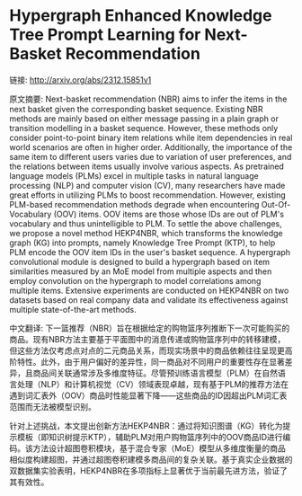 # Hypergraph Enhanced Knowledge Tree Prompt Learning for Next-Basket Recommendation

链接: http://arxiv.org/abs/2312.15851v1

原文摘要:
Next-basket recommendation (NBR) aims to infer the items in the next basket
given the corresponding basket sequence. Existing NBR methods are mainly based
on either message passing in a plain graph or transition modelling in a basket
sequence. However, these methods only consider point-to-point binary item
relations while item dependencies in real world scenarios are often in higher
order. Additionally, the importance of the same item to different users varies
due to variation of user preferences, and the relations between items usually
involve various aspects. As pretrained language models (PLMs) excel in multiple
tasks in natural language processing (NLP) and computer vision (CV), many
researchers have made great efforts in utilizing PLMs to boost recommendation.
However, existing PLM-based recommendation methods degrade when encountering
Out-Of-Vocabulary (OOV) items. OOV items are those whose IDs are out of PLM's
vocabulary and thus unintelligible to PLM. To settle the above challenges, we
propose a novel method HEKP4NBR, which transforms the knowledge graph (KG) into
prompts, namely Knowledge Tree Prompt (KTP), to help PLM encode the OOV item
IDs in the user's basket sequence. A hypergraph convolutional module is
designed to build a hypergraph based on item similarities measured by an MoE
model from multiple aspects and then employ convolution on the hypergraph to
model correlations among multiple items. Extensive experiments are conducted on
HEKP4NBR on two datasets based on real company data and validate its
effectiveness against multiple state-of-the-art methods.

中文翻译:
下一篮推荐（NBR）旨在根据给定的购物篮序列推断下一次可能购买的商品。现有NBR方法主要基于平面图中的消息传递或购物篮序列中的转移建模，但这些方法仅考虑点对点的二元商品关系，而现实场景中的商品依赖往往呈现更高阶特性。此外，由于用户偏好的差异性，同一商品对不同用户的重要性存在显著差异，且商品间关联通常涉及多维度特征。尽管预训练语言模型（PLM）在自然语言处理（NLP）和计算机视觉（CV）领域表现卓越，现有基于PLM的推荐方法在遇到词汇表外（OOV）商品时性能显著下降——这些商品的ID因超出PLM词汇表范围而无法被模型识别。

针对上述挑战，本文提出创新方法HEKP4NBR：通过将知识图谱（KG）转化为提示模板（即知识树提示KTP），辅助PLM对用户购物篮序列中的OOV商品ID进行编码。该方法设计超图卷积模块，基于混合专家（MoE）模型从多维度衡量的商品相似度构建超图，并通过超图卷积建模多商品间的复杂关联。基于真实企业数据的双数据集实验表明，HEKP4NBR在多项指标上显著优于当前最先进方法，验证了其有效性。
